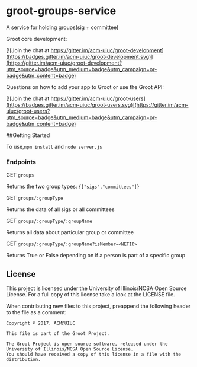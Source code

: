 # groot-groups-service
A service for holding groups(sig + committee)

Groot core development:

[![Join the chat at https://gitter.im/acm-uiuc/groot-development](https://badges.gitter.im/acm-uiuc/groot-development.svg)](https://gitter.im/acm-uiuc/groot-development?utm_source=badge&utm_medium=badge&utm_campaign=pr-badge&utm_content=badge)

Questions on how to add your app to Groot or use the Groot API:

[![Join the chat at https://gitter.im/acm-uiuc/groot-users](https://badges.gitter.im/acm-uiuc/groot-users.svg)](https://gitter.im/acm-uiuc/groot-users?utm_source=badge&utm_medium=badge&utm_campaign=pr-badge&utm_content=badge)

##Getting Started

To use,``` npm install ``` and ```node server.js```

### Endpoints

GET `groups`

  Returns the two group types: `{["sigs","committees"]}`

GET `groups/:groupType`
  
  Returns the data of all sigs or all committees

GET `groups/:groupType/:groupName`

  Returns all data about particular group or committee

GET `groups/:groupType/:groupName?isMember=<NETID>`

  Returns True or False depending on if a person is part of a specific group

## License

This project is licensed under the University of Illinois/NCSA Open Source License. For a full copy of this license take a look at the LICENSE file. 

When contributing new files to this project, preappend the following header to the file as a comment: 

```
Copyright © 2017, ACM@UIUC

This file is part of the Groot Project.  
 
The Groot Project is open source software, released under the University of Illinois/NCSA Open Source License. 
You should have received a copy of this license in a file with the distribution.
```

